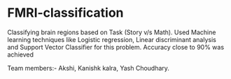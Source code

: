 # FMRI-classification


Classifying brain regions based on Task (Story v/s Math).
Used Machine learning techniques like Logistic regression, Linear discriminant analysis and Support Vector Classifier for this problem.
Accuracy close to 90% was achieved


Team members:-  Akshi, Kanishk kalra, Yash Choudhary.
